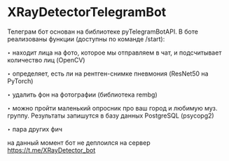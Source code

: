 # XRayDetectorTelegramBot
Телеграм бот основан на библиотеке pyTelegramBotAPI.
В боте реализованы функции (доступны по команде /start):

‣ находит лица на фото, которое мы отправляем в чат, и подсчитывает количество лиц (OpenCV)

‣ определяет, есть ли на рентген-снимке пневмония (ResNet50 на PyTorch)

‣ удалить фон на фотографии (библиотека rembg)

‣ можно пройти маленький опросник про ваш город и любимую муз. группу. Результаты запишутся в базу данных PostgreSQL (psycopg2)

‣ пара других фич

на данный момент бот не деплоился на сервер 
https://t.me/XRayDetector_bot
